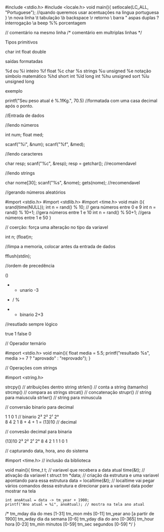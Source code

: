 #include <stdio.h>
#include <locale.h>
void main(){
	setlocale(LC_ALL, "Portuguese");
	//quando queremos usar acentuações na lingua portuguesa
}
\n nova linha
\t tabulação
\b backspace
\r retorno
\\ barra
\" aspas duplas
\? interrogação
\a beep
%% porcentagem

// comentário na mesmo linha
/* comentário em multriplas linhas */

Tipos primitivos

char
int
float
double


saídas formatadas

%d ou %i    inteiro
%f          float
%c          char
%s          strings
%u          unsigned
%e          notação simbolo matemático
%hd         short int
%ld         long int
%hu         unsigned sort
%lu         unsigned long

exemplo

printf("Seu peso atual é %.1fKg.", 70.5) //formatada com uma casa decimal após o ponto.

//Entrada de dados

//lendo números

int num;
float med;

scanf("%i", &num);
scanf("%f", &med);

//lendo caracteres

char resp;
scanf("%c", &resp);
resp = getchar(); //recomendavel

//lendo strings

char nome[30];
scanf("%s", &nome);
gets(nome); //recomendavel

//gerando números aleatórios

#import <stdio.h>
#import <stdlib.h>
#import <time.h>
void main (){
    srand(time(NULL));
    int n = rand() % 10; // gera números entre 0 e 9
    int n = rand() % 10+1; //gera números entre 1 e 10
    int n = rand() % 50+1; //gera números entre 1 e 50
}

// coerção: força uma alteração no tipo da variavel

int n;
(float)n;

//limpa a memoria, colocar antes da entrada de dados

fflush(stdin);

//ordem de precedência

()
+ -  unario -3
* / %
+ -  binario 2+3

//resutlado sempre lógico

true 1
false 0

// Operador ternário

#import <stdio.h>
void main(){
    float media = 5.5;
    printf("resultado %s", media >= 7 ? "aprovado" : "reprovado");
}

// Operações com strings

#import <string.h>

strcpy() // atribuições dentro string
strlen() // conta a string (tamanho)
strcmp() // compara as strings
strcat() // concatenação
strupr() // string para maiuscula
strlwr() // string para minuscula

// conversão binario para decimal

1   1   0   1   // binario
2³  2²  2¹  2°  
8   4   2   1
8 + 4 + 1 = (13)10  // decimal

// convesão decimal para binaria

(13)10
2³  2²  2¹  2°
8   4   2   1
1   1   0   1

// capturando data, hora, ano do sistema

#import <time.h> // inclusão da biblioteca

void main(){
    time_t t;   // variavel que recebera a data atual
    time(&t);   // ativação da variavel t
    struct tm *data;    // criação da estrutura e uma variavel apontando para essa estrutura
    data = localtime(&t);   // localtime vai pegar vários comandos dessa estrutura e direcionar para a variavel data poder mostrar na tela

    int anoAtual = data -> tm_year + 1900;
    printf("Ano atual = %i", anoAtual); // mostra na tela ano atual

/*
tm_mday dia do mes [1-31]
tm_mon  mês [0-11]
tm_year ano [a partir de 1900]
tm_wday dia da semana [0-6]
tm_yday dia do ano [0-365]
tm_hour hora [0-23]
tm_min minutos [0-59]
tm_sec segundos [0-59]
*/
}
